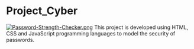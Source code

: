 # Project_Cyber
[![Password-Strength-Checker.png](https://i.postimg.cc/0Qtnhnjr/Password-Strength-Checker.png)](https://postimg.cc/JDkjkbbW)
This project is developed using HTML, CSS and JavaScript programming languages ​​to model the security of passwords.
